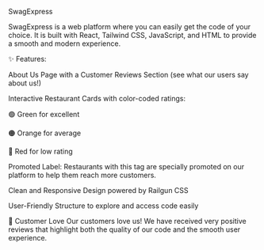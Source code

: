 SwagExpress

SwagExpress is a web platform where you can easily get the code of your choice.
It is built with React, Tailwind CSS, JavaScript, and HTML to provide a smooth and modern experience.

✨ Features:

About Us Page with a Customer Reviews Section (see what our users say about us!)

Interactive Restaurant Cards with color-coded ratings:

🟢 Green for excellent

🟠 Orange for average

🔴 Red for low rating

Promoted Label: Restaurants with this tag are specially promoted on our platform to help them reach more customers.

Clean and Responsive Design powered by Railgun CSS

User-Friendly Structure to explore and access code easily

💬 Customer Love
Our customers love us! We have received very positive reviews that highlight both the quality of our code and the smooth user experience.
